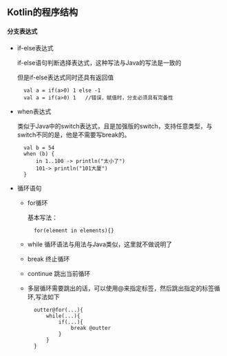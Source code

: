 ## Kotlin的程序结构

#### 分支表达式

* if-else表达式

	if-else语句判断选择表达式，这种写法与Java的写法是一致的
	
	但是if-else表达式同时还具有返回值
	
		val a = if(a>0) 1 else -1
		val a = if(a>0) 1   //错误，赋值时，分支必须具有完备性

* when表达式

	类似于Java中的switch表达式，且是加强版的switch，支持任意类型，与switch不同的是，他是不需要写break的。
	
		val b = 54
    	when (b) {
        	in 1..100 -> println("太小了")
        	101-> println("101大厦")
    	}
	
	
* 循环语句

	* for循环

		基本写法：
			
			for(element in elements){}
			
	* while 循环语法与用法与Java类似，这里就不做说明了
	* break 终止循环
	* continue 跳出当前循环
	* 多层循环需要跳出的话，可以使用@来指定标签，然后跳出指定的标签循环,写法如下

			outter@for(...){
				while(...){
					if(...){
						break @outter
					}
				}
			}